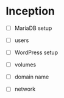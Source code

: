 # Inception

- [ ] MariaDB setup
- [ ] users
- [ ] WordPress setup

- [ ] volumes
- [ ] domain name
- [ ] network
